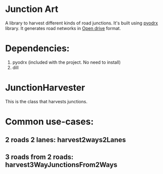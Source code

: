 # Junction Art
A library to harvest different kinds of road junctions. It's built using [pyodrx](https://github.com/pyoscx/pyodrx) library. It generates road networks in [Open drive](https://www.asam.net/standards/detail/opendrive/) format.

# Dependencies:

1. pyodrx (included with the project. No need to install)
2. dill



# JunctionHarvester
This is the class that harvests junctions. 

# Common use-cases:

## 2 roads 2 lanes: harvest2ways2Lanes

## 3 roads from 2 roads: harvest3WayJunctionsFrom2Ways